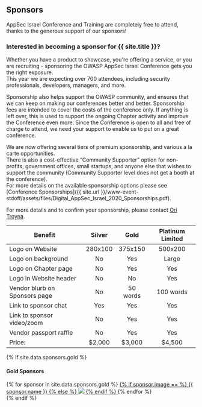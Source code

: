 ---
---

## Sponsors

AppSec Israel Conference and Training are completely free to attend, thanks to the generous support of our sponsors!   


### Interested in becoming a sponsor for {{ site.title }}? 

Whether you have a product to showcase, you're offering a service, or you are recruiting - sponsoring the OWASP AppSec Israel Conference gets you the right exposure.   
This year we are expecting over 700 attendees, including security professionals, developers, managers, and more.

Sponsorship also helps support the OWASP community, and ensures that we can keep on making our conferences better and better. Sponsorship fees are intended to cover the costs of the conference only. If anything is left over, this is used to support the ongoing Chapter activity and improve the Conference even more. Since the Conference is open to all and free of charge to attend, we need your support to enable us to put on a great conference.

We are now offering several tiers of premium sponsorship, and various a la carte opportunities.   
There is also a cost-effective “Community Supporter” option for non-profits, government offices, small startups, and anyone else that wishes to support the community (Community Supporter level does not get a booth at the conference).  
For more details on the available sponsorship options please see [Conference Sponsorships]({{ site.url }}/www-event-stdoff/assets/files/Digital_AppSec_Israel_2020_Sponsorships.pdf).  

For more details and to confirm your sponsorship, please contact [Ori Troyna](mailto:ori.troyna@owasp.org).  


<table>
<thead>
<tr>
<th>Benefit</th>
<th style="text-align:center">Silver</th>
<th style="text-align:center">Gold</th>
<th style="text-align:center">Platinum Limited</th>
</tr>
</thead>
<tbody>
<tr>
<td>Logo on Website</td>
<td style="text-align:center">280x100</td>
<td style="text-align:center">375x150</td>
<td style="text-align:center">500x200</td>
</tr>
<tr>
<td>Logo on background</td>
<td style="text-align:center">No</td>
<td style="text-align:center">Yes</td>
<td style="text-align:center">Large</td>
</tr>
<tr>
<td>Logo on Chapter page</td>
<td style="text-align:center">No</td>
<td style="text-align:center">Yes</td>
<td style="text-align:center">Yes</td>
</tr>
<tr>
<td>Logo in Website header</td>
<td style="text-align:center">No</td>
<td style="text-align:center">No</td>
<td style="text-align:center">Yes</td>
</tr>
<tr>
<td>Vendor blurb on Sponsors page</td>
<td style="text-align:center">No</td>
<td style="text-align:center">50 words</td>
<td style="text-align:center">100 words</td>
</tr>
<tr>
<td>Link to sponsor chat</td>
<td style="text-align:center">Yes</td>
<td style="text-align:center">Yes</td>
<td style="text-align:center">Yes</td>
</tr>
<tr>
<td>Link to sponsor video/zoom</td>
<td style="text-align:center">No</td>
<td style="text-align:center">Yes</td>
<td style="text-align:center">Yes</td>
</tr>
<tr>
<td>Vendor passport raffle</td>
<td style="text-align:center">No</td>
<td style="text-align:center">Yes</td>
<td style="text-align:center">Yes</td>
</tr>
<tr>
<td>Price:</td>
<td style="text-align:center">$2,000</td>
<td style="text-align:center">$3,000</td>
<td style="text-align:center">$4,500</td>
</tr>
</tbody>
</table>

{% if site.data.sponsors.gold %}
#### Gold Sponsors 
<div class="sponsor-tier">
  {% for sponsor in site.data.sponsors.gold %}
	  <span class="sponsor gold-sponsor">
		<a href="{{ sponsor.url }}" title="{{ sponsor.name }}" target="_blank">
		  {% if sponsor.image == %}
			<span>{{ sponsor.name }}</span>
		  {% else %} 
			<img src="assets/img/Sponsors/{{ sponsor.image }}">
		  {% endif %}
		</a>
	  </span>
  {% endfor %}
</div>
{% endif %}


